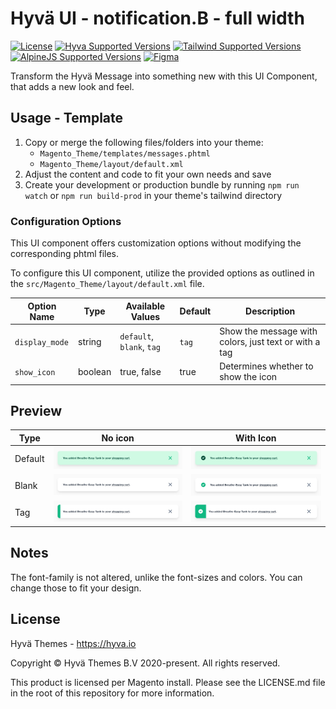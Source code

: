 # Hyvä UI - notification.B - full width

[![License]](../../../LICENSE.md)
[![Hyva Supported Versions]](https://docs.hyva.io/hyva-ui-library/getting-started.html)
[![Tailwind Supported Versions]](https://tailwindcss.com/)
[![AlpineJS Supported Versions]](https://alpinejs.dev/)
[![Figma]](https://www.figma.com/@hyva)

Transform the Hyvä Message into something new with this UI Component, that adds a new look and feel.

## Usage - Template

1. Copy or merge the following files/folders into your theme:
   * `Magento_Theme/templates/messages.phtml`
   * `Magento_Theme/layout/default.xml`
2. Adjust the content and code to fit your own needs and save
3. Create your development or production bundle by running `npm run watch` or `npm run build-prod` in your
   theme's tailwind directory

### Configuration Options

This UI component offers customization options without modifying the corresponding phtml files.

To configure this UI component,
utilize the provided options as outlined in the `src/Magento_Theme/layout/default.xml` file.

| Option Name    | Type    | Available Values          | Default | Description                                           |
| -------------- | ------- | ------------------------- | ------- | ----------------------------------------------------- |
| `display_mode` | string  | `default`, `blank`, `tag` | `tag`   | Show the message with colors, just text or with a tag |
| `show_icon`    | boolean | true, false               | true    | Determines whether to show the icon                   |

## Preview

| Type    | No icon      | With Icon    |
| ------- | ------------ | ------------ |
| Default | ![preview-1] | ![preview-2] |
| Blank   | ![preview-3] | ![preview-4] |
| Tag     | ![preview-5] | ![preview-6] |

[preview-1]: ./media/B-full-width.jpg "Preview of Notification"
[preview-2]: ./media/B-full-width-icon.jpg "Preview of Notification with icon"
[preview-3]: ./media/B-full-width-blank.jpg "Preview of Blank Notification"
[preview-4]: ./media/B-full-width-blank-icon.jpg "Preview of Blank Notification with icon"
[preview-5]: ./media/B-full-width-tag.jpg "Preview of Tag Notification"
[preview-6]: ./media/B-full-width-tag-icon.jpg "Preview of Tag Notification with icon"

## Notes

The font-family is not altered, unlike the font-sizes and colors. You can change those to fit your design.

## License

Hyvä Themes - https://hyva.io

Copyright © Hyvä Themes B.V 2020-present. All rights reserved.

This product is licensed per Magento install. Please see the LICENSE.md file in the root of this repository for more
information.

[License]: https://img.shields.io/badge/License-004d32?style=for-the-badge "Link to Hyvä License"
[Figma]: https://img.shields.io/badge/Figma-gray?style=for-the-badge&logo=Figma "Link to Figma"

[Hyva Supported Versions]: https://img.shields.io/badge/Hyv%C3%A4-1.2,_1.3-0A23B9?style=for-the-badge&labelColor=0A144B "Hyvä Supported Versions"
[Tailwind Supported Versions]: https://img.shields.io/badge/Tailwind-3-06B6D4?style=for-the-badge&logo=TailwindCSS "Tailwind Supported Versions"
[AlpineJS Supported Versions]: https://img.shields.io/badge/AlpineJS-3-8BC0D0?style=for-the-badge&logo=alpine.js "AlpineJS Supported Versions"
